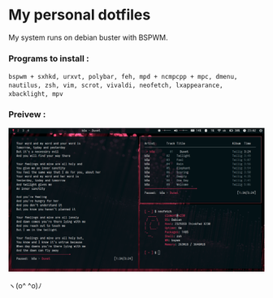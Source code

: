 # My personal dotfiles

My system runs on debian buster with BSPWM.

### Programs to install :
`bspwm + sxhkd, urxvt, polybar, feh, mpd + ncmpcpp + mpc, dmenu, nautilus, zsh, vim, scrot, vivaldi, neofetch, lxappearance, xbacklight, mpv`

### Preivew :

![desktop](preview.png)

ヽ(o^ ^o)ﾉ
